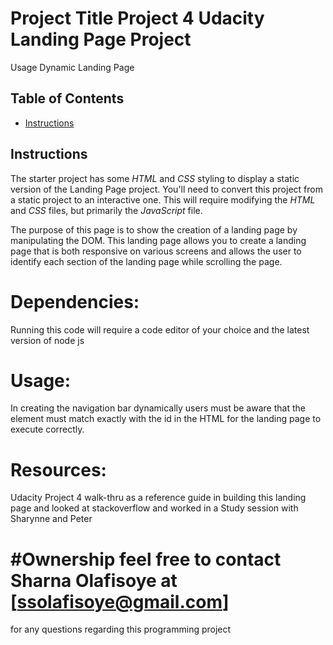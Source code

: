# Project Title Project 4 Udacity Landing Page Project

Usage Dynamic Landing Page

## Table of Contents

* [Instructions](#instructions)

## Instructions

The starter project has some _HTML_ and _CSS_ styling to display a static version of the Landing Page project. You'll need to convert this project from a static project to an interactive one. This will require modifying the _HTML_ and _CSS_ files, but primarily the _JavaScript_ file.

The purpose of this page is to show the creation of a landing page by manipulating the DOM.
This landing page allows you to create a landing page that is both responsive on various screens and allows the user to identify each section of the landing page while scrolling the page. 

# Dependencies:
Running this code will require a code editor of your choice and the latest version of node js

# Usage:
In creating the navigation bar dynamically users must be aware that the element must match exactly with the id in the HTML for the landing page to execute correctly.



# Resources: 

Udacity Project 4 walk-thru as a reference guide in building this landing page and looked at stackoverflow and worked in a Study session with Sharynne and Peter 


# #Ownership feel free to contact Sharna Olafisoye at [ssolafisoye@gmail.com]
for any questions regarding this programming project